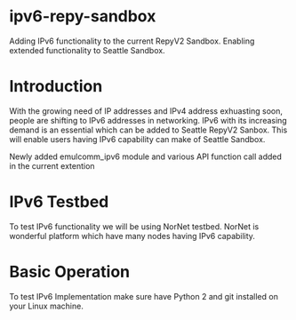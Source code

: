 # ipv6-repy-sandbox
Adding IPv6 functionality to the current RepyV2 Sandbox. Enabling extended functionality to Seattle Sandbox. 

# Introduction
With the growing need of IP addresses and IPv4 address exhuasting soon, people are shifting to IPv6 addresses in networking. IPv6 with its increasing demand is an essential which can be added to Seattle RepyV2 Sanbox. This will enable users having IPv6 capability can make of Seattle Sandbox.

Newly added emulcomm_ipv6 module and various API function call added in the current extention 

# IPv6 Testbed
To test IPv6 functionality we will be using NorNet testbed. NorNet is wonderful platform which have many nodes having IPv6 capability.

# Basic Operation
To test IPv6 Implementation make sure have Python 2 and git installed on your Linux machine. 